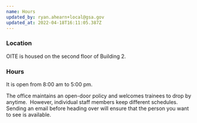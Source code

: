 ```yaml
---
name: Hours
updated_by: ryan.ahearn+local@gsa.gov
updated_at: 2022-04-18T16:11:05.387Z
---
```

### Location

OITE is housed on the second floor of Building 2.

### Hours

It is open from 8:00 am to 5:00 pm.

The office maintains an open-door policy and welcomes trainees to drop by anytime.  However, individual staff members keep different schedules.  Sending an email before heading over will ensure that the person you want to see is available.